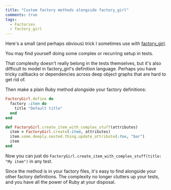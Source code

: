 ```yaml
---
title: "Custom factory methods alongside factory_girl"
comments: true
tags:
  - Factories
  - factory_girl
---
```


Here's a small (and perhaps obvious) trick I sometimes use with [factory_girl](https://github.com/thoughtbot/factory_girl).

You may find yourself doing some complex or recurring setup in tests.

That complexity doesn't really belong in the tests themselves, but it's also difficult to model in factory_girl's definition language. Perhaps you have tricky callbacks or dependencies across deep object graphs that are hard to get rid of.

Then make a plain Ruby method alongside your factory definitions:

``` ruby item_factory.rb linenos:false
FactoryGirl.define do
  factory :item do
    title "Default title"
  end
end

def FactoryGirl.create_item_with_complex_stuff(attributes)
  item = FactoryGirl.create(:item, attributes)
  item.some.deeply.nested.thing.update_attribute(:foo, "bar")
  item
end
```

Now you can just do `FactoryGirl.create_item_with_complex_stuff(title: "My item")` in any test.

Since the method is in your factory files, it's easy to find alongside your other factory definitions. The complexity no longer clutters up your tests, and you have all the power of Ruby at your disposal.
